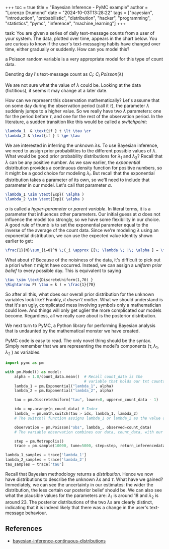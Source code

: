 +++
toc = true
title = "Bayesian Inference - PyMC example"
author = "Lorenzo Drumond"
date = "2024-10-03T13:28:22"
tags = ["bayesian",  "introduction",  "probabilistic",  "distribution",  "hacker",  "programming",  "statistics",  "pymc",  "inference",  "machine_learning"]
+++



task: You are given a series of daily text-message counts from a user of your system. The data, plotted over time, appears in the chart below. You are curious to know if the user's text-messaging habits have changed over time, either gradually or suddenly. How can you model this?

a Poisson random variable is a very appropriate model for this type of count data.

Denoting day i's text-message count as $C_i$: $C_i ~ Poisson(\lambda)$

We are not sure what the value of $\lambda$ could be. Looking at the data (fictitious), it seems it may change at a later date.

How can we represent this observation mathematically? Let's assume that on some day during the observation period (call it $\tau$), the parameter $\lambda$ suddenly jumps to a higher value. So we really have two $\lambda$ parameters: one for the period before $\tau$, and one for the rest of the observation period. In the literature, a sudden transition like this would be called a _switchpoint_:

```latex
\lambda_1  & \text{if } t \lt \tau \cr
\lambda_2 & \text{if } t \ge \tau
```

We are interested in inferring the unknown $\lambda$s. To use Bayesian inference, we need to assign prior probabilities to the different possible values of $\lambda$. What would be good prior probability distributions for $\lambda_1$ and $\lambda_2$? Recall that $\lambda$ can be any positive number. As we saw earlier, the *exponential* distribution provides a continuous density function for positive numbers, so it might be a good choice for modeling $\lambda_i$. But recall that the exponential distribution takes a parameter of its own, so we'll need to include that parameter in our model. Let's call that parameter $\alpha$.

```latex
\lambda_1 \sim \text{Exp}( \alpha )
\lambda_2 \sim \text{Exp}( \alpha )
```

$\alpha$ is called a *hyper-parameter* or *parent variable*. In literal terms, it is a parameter that influences other parameters. Our initial guess at $\alpha$ does not influence the model too strongly, so we have some flexibility in our choice.  A good rule of thumb is to set the exponential parameter equal to the inverse of the average of the count data. Since we're modeling $\lambda$ using an exponential distribution, we can use the expected value identity shown earlier to get:

```latex
\frac{1}{N}\sum_{i=0}^N \;C_i \approx E[\; \lambda \; |\; \alpha ] = \frac{1}{\alpha}
```

What about $\tau$? Because of the noisiness of the data, it's difficult to pick out a priori when $\tau$ might have occurred. Instead, we can assign a *uniform prior belief* to every possible day. This is equivalent to saying

```latex
\tau \sim \text{DiscreteUniform(1,70) }
\Rightarrow P( \tau = k ) = \frac{1}{70}
```

So after all this, what does our overall prior distribution for the unknown variables look like? Frankly, *it doesn't matter*. What we should understand is that it's an ugly, complicated mess involving symbols only a mathematician could love. And things will only get uglier the more complicated our models become. Regardless, all we really care about is the posterior distribution.

We next turn to PyMC, a Python library for performing Bayesian analysis that is undaunted by the mathematical monster we have created.

PyMC code is easy to read. The only novel thing should be the syntax. Simply remember that we are representing the model's components ($\tau, \lambda_1, \lambda_2$ ) as variables.


```python
import pymc as pm

with pm.Model() as model:
    alpha = 1.0/count_data.mean()  # Recall count_data is the
                                   # variable that holds our txt counts
    lambda_1 = pm.Exponential("lambda_1", alpha)
    lambda_2 = pm.Exponential("lambda_2", alpha)

    tau = pm.DiscreteUniform("tau", lower=0, upper=n_count_data - 1)

    idx = np.arange(n_count_data) # Index
    lambda_ = pm.math.switch(tau > idx, lambda_1, lambda_2)
    # The switch() function assigns lambda_1 or lambda_2 as the value of lambda_, depending on what side of tau we are on. The values of lambda_ up until tau are lambda_1 and the values afterwards are lambda_2.

    observation = pm.Poisson("obs", lambda_, observed=count_data)
    # The variable observation combines our data, count_data, with our proposed data-generation scheme, given by the variable lambda_, through the observed keyword.

    step = pm.Metropolis()
    trace = pm.sample(10000, tune=5000, step=step, return_inferencedata=False)

lambda_1_samples = trace['lambda_1']
lambda_2_samples = trace['lambda_2']
tau_samples = trace['tau']
```

Recall that Bayesian methodology returns a *distribution*. Hence we now have distributions to describe the unknown $\lambda$s and $\tau$. What have we gained? Immediately, we can see the uncertainty in our estimates: the wider the distribution, the less certain our posterior belief should be. We can also see what the plausible values for the parameters are: $\lambda_1$ is around 18 and $\lambda_2$ is around 23. The posterior distributions of the two $\lambda$s are clearly distinct, indicating that it is indeed likely that there was a change in the user's text-message behaviour.

## References
- [bayesian-inference-continuous-distributions](/wiki/bayesian-inference-continuous-distributions/)
